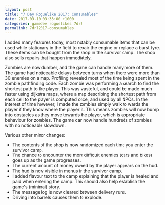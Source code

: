 ```yaml
---
layout: post
title: "7 Day Roguelike 2017: Consumables"
date: 2017-03-10 03:33:00 +1000
categories: gamedev roguelikes 7drl
permalink: 7drl2017-consumables
---
```


I added many features today, most notably consumable items that can be used
while stationary in the field to repair the engine or replace a burst tyre.
These items can be bought from the shop in the survivor camp. The shop also
sells repairs that happen immediately.

Zombies are now dumber, and the game can handle many more of them.
The game had noticeable delays between turns when there were more than 30
enemies on a map. Profiling revealed most of the time being spent in the zombie
pathfinding code. Each zombie was performing a search to find the shortest path
to the player. This was wasteful, and could be made much faster using dijkstra
maps, where a map describing the shortest path from each cell to the player is
computed once, and used by all NPCs. In the interest of time however, I made
the zombies simply walk to wards the
player if they know where the player is. This means zombies will now bump into
obstacles as they move towards the player, which is appropriate behaviour for
zombies. The game can now handle hundreds of zombies with no noticeable slowdown.

Various other minor changes:
 - The contents of the shop is now randomized each time you enter the survivor
camp.
 - The chance to encounter the more difficult enemies (cars and bikes) goes up as
the game progresses.
 - The current amount of money owned by the player appears on the hud.
 - The hud is now visible in menus in the survivor camp.
 - I added flavour text to the camp explaining that the player is healed and
   paid when entering the camp. This should also help establish the game's
   (minimal) story.
 - The message log is now cleared between delivery runs.
 - Driving into barrels causes them to explode.

